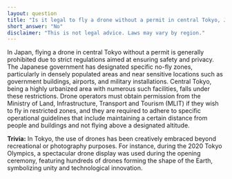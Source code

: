 ```yaml
---
layout: question
title: "Is it legal to fly a drone without a permit in central Tokyo, Japan?"
short_answer: "No"
disclaimer: "This is not legal advice. Laws may vary by region."
---
```


In Japan, flying a drone in central Tokyo without a permit is generally prohibited due to strict regulations aimed at ensuring safety and privacy. The Japanese government has designated specific no-fly zones, particularly in densely populated areas and near sensitive locations such as government buildings, airports, and military installations. Central Tokyo, being a highly urbanized area with numerous such facilities, falls under these restrictions. Drone operators must obtain permission from the Ministry of Land, Infrastructure, Transport and Tourism (MLIT) if they wish to fly in restricted zones, and they are required to adhere to specific operational guidelines that include maintaining a certain distance from people and buildings and not flying above a designated altitude.

**Trivia:** In Tokyo, the use of drones has been creatively embraced beyond recreational or photography purposes. For instance, during the 2020 Tokyo Olympics, a spectacular drone display was used during the opening ceremony, featuring hundreds of drones forming the shape of the Earth, symbolizing unity and technological innovation.
